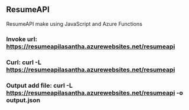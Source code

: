 ## ResumeAPI
ResumeAPI make using JavaScript and Azure Functions

### Invoke url: https://resumeapilasantha.azurewebsites.net/resumeapi

### Curl: curl -L https://resumeapilasantha.azurewebsites.net/resumeapi
### Output add file: curl -L https://resumeapilasantha.azurewebsites.net/resumeapi -o output.json
